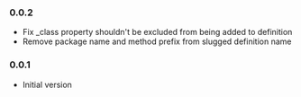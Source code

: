 ### 0.0.2
* Fix _class property shouldn't be excluded from being added to definition
* Remove package name and method prefix from slugged definition name

### 0.0.1
* Initial version
